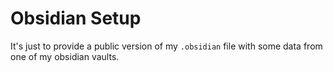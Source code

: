 # Obsidian Setup
It's just to provide a public version of my `.obsidian` file with some data from one of my obsidian vaults.
